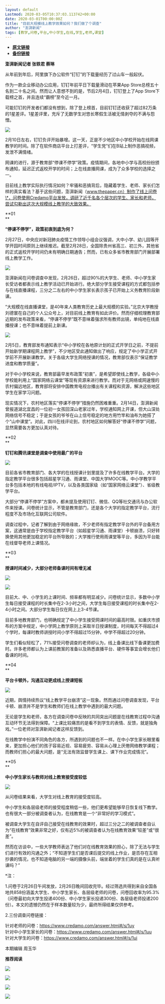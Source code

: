 ```yaml
---
layout: default
Lastmod: 2020-03-05T10:37:03.113742+00:00
date: 2020-03-01T00:00:00Z
title: "目前大规模线上教学效果如何？我们做了个调查"
author: "澎湃新闻"
tags: [教学,问卷,平台,中小学生,在线,学生,老师,课堂]
---
```


* [**原文链接**](https://mp.weixin.qq.com/s/um4PCbS-uJwlrk4diyF26g)
* [**备份链接**](http://archive.today/EaEF8)


**澎湃新闻记者 张轶君 蔡琳**

从年前到年后，阿里旗下办公软件“钉钉”的下载量经历了过山车一般起伏。

作为一款企业移动办公应用，钉钉年前平日下载量滑动在苹果App Store总榜五十名到二十名之间。然而让人意想不到的是，节后2月4日，钉钉登上了App Store下载榜之首，并且连续“霸榜”至今近一月。

可能钉钉的开发者们都没有想到，除了登上榜首，目前钉钉还收获了超过82万条的1星差评。1星差评里，充斥了无数学生对悠长寒假生活被无情剥夺的不满与怨憎。  

![](/images/post/dfecd964c251f3837770c0dd5ba71b8a.jpg)

2月10日左右，钉钉负评开始暴增。这一天，正是不少地区中小学校开始在线网课教学的时间。除了在软件商店平台上打差评，“学生党”们在B站上制作恶搞视频，发泄不满情绪。

网课的进行，源于教育部“停课不停学”政策。疫情期间，各地中小学与高校纷纷颁布通知，延迟正式返校开学的时间；上在线直播网课，成为了众多学校的选择之一。

目前线上教学实际执行情况如何？牢骚和恶搞背后，隐藏着学生、老师、家长们怎样的真实看法？基于这些问题，澎湃新闻（www.thepaper.cn）制作了线上问卷\*，问卷使用Credamo平台发放，调研了近千名各个层次的学生、家长和老师，尝试勾勒出这次大规模线上教学的大致效果。

**01  
**

**“停课不停学”，政策初衷到底为何？**

2月27日，中央应对新冠肺炎疫情工作领导小组会议强调，大中小学、幼儿园等开学开园时间原则上继续推迟。截至2月28日，全国除贵州省高三、初三外，其他省的正式返校开学时间仍未有明确日期通告；然而，已有众多省市教育部门开展部署线上教学工作。  

![](/images/post/4c4fcbc9ef2b3a0b335354b61fa9d54a.jpg)

澎湃新闻在问卷调查中发现，2月26日，超过90%的大学生、老师、中小学生家长受访者都表示线上教学活动已开始进行。绝大部分学生接受课程的方式都包括参与在线直播课程，三分之二左右的中小学生家长表示孩子已开始上义务教育阶段新课。

“大规模在线直播课堂，是40年来人类教育历史上最大规模的实验。”北京大学教授刘德寰在自己的个人公众号上，对目前线上教育有如此评价。然而仔细梳理教育部近期的发布政策来看，“停课不停学”既不意味着强求所有教师出镜，单纯地在线直播授课；也不意味着提前上新课。  

![](/images/post/61ce754a0aa632e490f1c4d966cabbc6.jpg)

2月5日，教育部发布通知表示“中小学校在各地原计划的正式开学日之前，不提前开始新学期课程网上教学”，不少地区受此通知做出了响应，规定了中小学正式开学前不开展新课教学。关于各级大学生网络授课的情况，教育部仅表示“保证教学进度和教学质量”。

对于中小学校来说，教育部最早发布政策“初衷”，是希望即使线上教学，各级中小学校能利用上“国家网络云课堂”等现有资源来进行教学。而对于无网络或网速慢的农村偏远地区，教育部将安排中国教育电视台播出有关课程和资源，解决这些地区学生在家学习问题。

现实情况下，农村地区落实“停课不停学”措施仍然困难重重。2月14日，澎湃新闻曾报道湖北宜昌的一位初一女孩回深山老家过年，学校通知网上开课，但大山深处网络信号不稳定；于是女孩的爷爷在山上信号稳定的地方用竹竿和油布为她搭了个“山中课堂”。对此，四川在线评论到，农村地区如何解答好“停课不停学”问题，显然需要各方更加认真对待。

**02  
**

**钉钉和腾讯课堂是调查中使用最广的平台**

![](/images/post/8fbcab64a2b8fa86ca751e1d3b2a8a4f.jpg)

目前各省市教育部门、各大学的在线授课计划里提及了许多在线教学平台。大学的指定教学平台很多包括超星学习通、雨课堂、中国大学MOOC等。中小学教学平台多包括本地的有线电视/IPTV，以及各类国家级（如“国家网络云课堂”）、省级教学平台。

大部分“停课不停学”方案中，都未提及使用钉钉、微信、QQ等社交通讯与办公软件来授课。问卷统计显示，不管是教育部门，还是各个大学的指定教学平台，流行程度不及市场化互联网公司软件。

调查过程中，记者了解到由于网络缘故，不少老师有指定教学平台外的平台备用方案，这通常是由于学校指定教学平台（如超星学习通、雨课堂）卡顿崩溃，只好转换使用其他更加稳定的平台所导致的；大学推行使用雨课堂等平台，多因为平台能在线督导老师上课情况。

**03  
**

**授课时间减少，大部分老师备课时间有增无减**

![](/images/post/999cd475ae90f7caad6f9cce5494a860.jpg)

![](/images/post/91e1d62690d3ad856ce07ce07f63f3d3.jpg)

目前大、中、小学生的上课时间、频率都有明显减少。问卷统计显示，多数中小学生每日接受课程的时长集中在2-3小时之间，大学生每日接受课程的时长集中在2-4小时之间。大部分学生每日仅在网上上3-4节课。

目前多地教育部门，也明确规定了中小学生接受网课时间的最高时限。如重庆市颁布的方案中规定，中小学网上教学原则上采取半日授课制度，时间每天不得超过4个学时，每课时教师讲授时间小学不得超过15分钟，中学不得超过20分钟。

学生们看似轻松了，71%接受问卷调查的老师却认为，线上备课比线下备课更加费时。许多老师都认为上课前教案的准备以及熟悉直播平台、硬件等事宜会增长他们备课的时间。

**04  
**

**平台卡顿外，沟通互动更成线上授课短板**

![](/images/post/b095143694726c2214a3550b56d5f6f9.jpg)  

近期，舆情持续热议“线上教学平台崩溃”这一现象。然而通过问卷调查发现，平台卡顿、崩溃并不是学生和教师们在线上教学中遇到的最大问题。

无论是学生和老师，各方在调查问卷中反映的共同突出问题是在线教育过程中沟通互动环节无法得到保障。“上课比较痛苦的是看不到学生的表情、反馈，就是独角戏。”一位老师对澎湃新闻记者这样反馈到。

在线教学中扮演不同角色的各方，所遇到的问题也不一样。在中小学生家长眼里看来，更加担心他们的孩子容易近视、容易疲劳、容易从心理上厌倦网络教学课程；而教师们担心的最大问题，是“无法有效监督学生课上、课下作业完成情况”。

**05  
**

**中小学生家长与教师对线上教育接受度较低**

![](/images/post/87c8c9848a3f6725bfe0c3d23c5dad50.jpg)

从问卷结果来看，大学生对线上教育的接受度较高。

中小学生和各层级老师的接受程度稍低一些，他们更希望能够早日恢复线下教学。也有很大一部分被调查者认为，在线教育是一个“非常好的学习模式”。

被调查大学生在自评自己接受在线教育的效果时，超过三分之二的被调查者自认为“在线教育”效果非常之好，仅有近5%的被调查者认为在线教育效果“较差”或“很差”。

然而在访谈中，一些大学教师表达了他们对在线教育效果的担心，除了无法与学生们进行有效的沟通之外；“不知道学生们是否课后提交的线上作业，是否存在互相抄袭的情况，也不知道电脑的另一端的摄像头前，端坐着的学生们真的是在认真听课吗？”

\*注：

  
1.问卷于2月26日午间发放，2月26日晚间回收完毕。经过筛选共得到来自全国各地共858份涵盖大学生、中小学生家长、各层级老师的问卷，问卷回收率为95.3%（问卷最初向大学生投递400份、中小学生家长投递300份、各层级老师投递200份）。本文的遗憾仍然在于样本数量较为少，最终所得结果仅供参考。

2.三份调查问卷链接：

  
针对老师的问卷：https://www.credamo.com/answer.html#/s/1uy  
针对中小学生家长的问卷：https://www.credamo.com/answer.html#/s/1uu  
针对大学生的问卷：https://www.credamo.com/answer.html#/s/1ui

本期编辑 周玉华  

  

**推荐阅读**

  

[![](/images/post/bfcdf769ac262801bec9b16cc6422555.jpg)](http://mp.weixin.qq.com/s?__biz=MjM5MzI5NTU3MQ==&mid=2651593304&idx=1&sn=671c6ca0c2dce031191827961bfc6acc&chksm=bd6187e48a160ef286888a28f152c27b9bee424aaf62b4785773dd82a50ef7da87681ec9c248&scene=21#wechat_redirect)

[![](/images/post/e8ccacbffdf511cddd49c428ad6e5ab3.jpg)](http://mp.weixin.qq.com/s?__biz=MjM5MzI5NTU3MQ==&mid=2651593389&idx=1&sn=4fc474dab2b95fbbcb5f3045cab47673&chksm=bd6187118a160e07658664371f334ae2f6d5244db0df811e2f62c821af19413ce0b44870cba5&scene=21#wechat_redirect)

[![](/images/post/f1f712a41c833b925f580fc6afb6134e.jpg)](http://mp.weixin.qq.com/s?__biz=MjM5MzI5NTU3MQ==&mid=2651592190&idx=1&sn=1c71ea092657d170ce72634620c5075e&chksm=bd6188428a160154df3260c291a14142a49847bdfdfdbd7d54f39d69d080fcb8db503724ac4a&scene=21#wechat_redirect)

[![](/images/post/faa036129172f4ba4cb775ad946d1eff.jpg)](https://a.app.qq.com/o/simple.jsp?pkgname=com.wondertek.paper)

